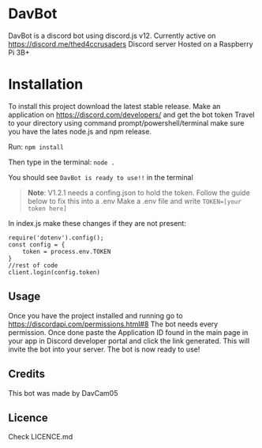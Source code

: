 # DavBot

DavBot is a discord bot using discord.js v12. 
Currently active on https://discord.me/thed4ccrusaders Discord server
Hosted on a Raspberry Pi 3B+ 

# Installation

To install this project download the latest stable release.
Make an application on https://discord.com/developers/ and get the bot token
Travel to your directory using command prompt/powershell/terminal
make sure you have the lates node.js and npm release.

Run:
`npm install`

Then type in the terminal:
`node .`

You should see `DavBot is ready to use!!` in the terminal

>**Note**: V1.2.1 needs a confing.json to hold the token. Follow the guide below to fix this into a .env
Make a .env file and write
`TOKEN=[your token here]`

In index.js make these changes if they are not present:
```
require('dotenv').config();
const config = {
    token = process.env.TOKEN
}
//rest of code
client.login(config.token)
```



## Usage
Once you have the project installed and running go to https://discordapi.com/permissions.html#8
The bot needs every permission. Once done paste the Application ID found in the main page in your app in Discord developer portal and click the link generated.
This will invite the bot into your server. The bot is now ready to use!

## Credits
This bot was made by DavCam05

## Licence
Check LICENCE.md
